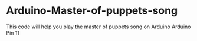 # Arduino-Master-of-puppets-song
This code will help you play the master of puppets song on Arduino
Arduino Pin 11
